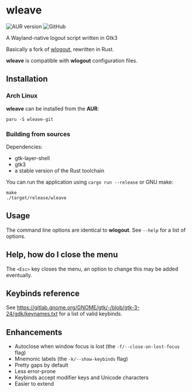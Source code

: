 # wleave
![AUR version](https://img.shields.io/aur/version/wleave-git) 
![GitHub](https://img.shields.io/github/license/AMNatty/wleave)

A Wayland-native logout script written in Gtk3

Basically a fork of [wlogout](https://github.com/ArtsyMacaw/wlogout), rewritten in Rust.

**wleave** is compatible with **wlogout** configuration files.

## Installation

### Arch Linux

**wleave** can be installed from the **AUR**:

```shell
paru -S wleave-git
```

### Building from sources

Dependencies:
* gtk-layer-shell
* gtk3
* a stable version of the Rust toolchain

You can run the application using `cargo run --release` or GNU make:

```shell
make
./target/release/wleave
```

## Usage

The command line options are identical to **wlogout**.
See `--help` for a list of options.

## Help, how do I close the menu

The `<Esc>` key closes the menu, an option to change this may be added eventually.

## Keybinds reference

See <https://gitlab.gnome.org/GNOME/gtk/-/blob/gtk-3-24/gdk/keynames.txt> for a list of valid keybinds.

## Enhancements

* Autoclose when window focus is lost (the `-f/--close-on-lost-focus` flag)
* Mnemonic labels (the `-k/--show-keybinds` flag)
* Pretty gaps by default
* Less error-prone
* Keybinds accept modifier keys and Unicode characters
* Easier to extend

